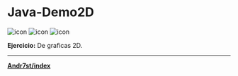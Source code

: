 # Java-Demo2D

![icon](https://raw.github.com/Andr7st/index/main/src/images/icons/java_x32.png)
![icon](https://raw.github.com/Andr7st/index/main/src/images/icons/git_x32.png)
![icon](https://raw.github.com/Andr7st/index/main/src/images/icons/github_x32.png)

**Ejercicio:** De graficas 2D.

 ---

[**Andr7st/index**](https://github.com/Andr7st/index)
